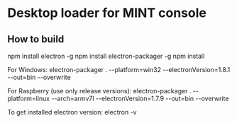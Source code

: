 # Desktop loader for MINT console

## How to build ##

npm install electron -g
npm install electron-packager -g
npm install

For Windows:
electron-packager . --platform=win32 --electronVersion=1.8.1 --out=bin --overwrite

For Raspberry (use only release versions):
electron-packager . --platform=linux --arch=armv7l --electronVersion=1.7.9 --out=bin --overwrite

To get installed electron version:
electron -v